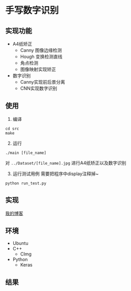 # 手写数字识别


## 实现功能

  + A4纸矫正
    + Canny 图像边缘检测
    + Hough 变换检测直线
    + 角点检测
    + 图像映射实现矫正
  + 数字识别
    + Canny实现前后景分离
    + CNN实现数字识别

## 使用

1. 编译
```
cd src
make
```

2. 运行
```
./main [file_name]
```
对 `../Dataset/[file_name].jpg` 进行A4纸矫正以及数字识别

3. 运行测试用例
需要把程序中display注释掉~
```
python run_test.py
```

## 实现
[我的博客](http://blog.csdn.net/guodongxiaren)

## 环境

+ Ubuntu
+ C++
    + CImg
+ Python
    + Keras

## 结果
